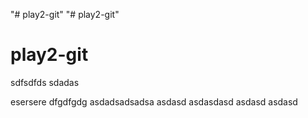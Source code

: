 "# play2-git"
"# play2-git"

# play2-git

sdfsdfds
sdadas

esersere
dfgdfgdg
asdadsadsadsa
asdasd
asdasdasd
asdasd
asdasd
